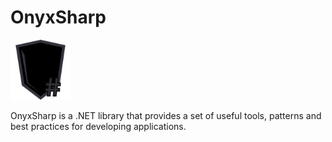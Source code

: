 ﻿# OnyxSharp

<img alt="OnyxSharp" src="docs/img/logo.webp" width="96">

OnyxSharp is a .NET library that provides a set of useful tools,
patterns and best practices for developing applications.